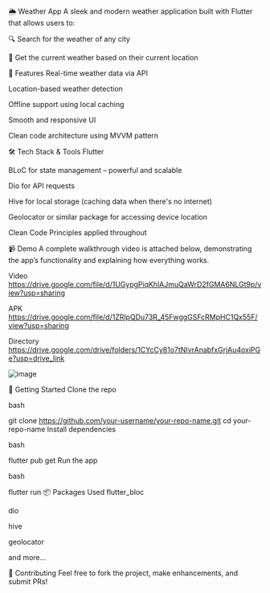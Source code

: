 🌦️ Weather App
A sleek and modern weather application built with Flutter that allows users to:

🔍 Search for the weather of any city

📍 Get the current weather based on their current location

🧠 Features
Real-time weather data via API

Location-based weather detection

Offline support using local caching

Smooth and responsive UI

Clean code architecture using MVVM pattern

🛠️ Tech Stack & Tools
Flutter

BLoC for state management – powerful and scalable

Dio for API requests

Hive for local storage (caching data when there's no internet)

Geolocator or similar package for accessing device location

Clean Code Principles applied throughout

📹 Demo A complete walkthrough video is attached below, demonstrating the app’s functionality and explaining how everything works.

Video https://drive.google.com/file/d/1UGypgPiqKhlAJmuQaWrD2fGMA6NLGt9p/view?usp=sharing

APK https://drive.google.com/file/d/1ZRlpQDu73R_45FwggGSFcRMpHC1Qx55F/view?usp=sharing

Directory https://drive.google.com/drive/folders/1CYcCy81o7tNIvrAnabfxGrjAu4oxiPGe?usp=drive_link

![image](https://github.com/user-attachments/assets/eb98596f-cef1-4fd6-a5e4-8a0cae585d4b)

🚀 Getting Started
Clone the repo

bash

git clone https://github.com/your-username/your-repo-name.git
cd your-repo-name
Install dependencies

bash


flutter pub get
Run the app

bash


flutter run
📦 Packages Used
flutter_bloc

dio

hive

geolocator

and more...

🤝 Contributing
Feel free to fork the project, make enhancements, and submit PRs!
